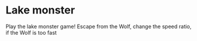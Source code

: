 # Lake monster
Play the lake monster game! Escape from the Wolf, change the speed ratio, if the Wolf is too fast

